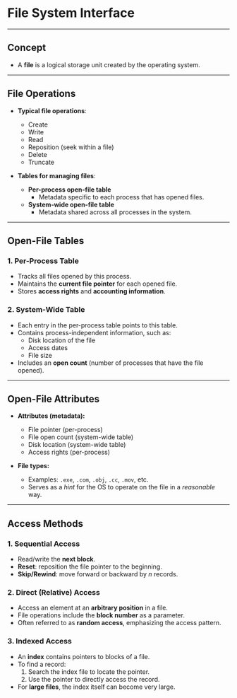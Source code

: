 # File System Interface

---

## Concept
- A **file** is a logical storage unit created by the operating system.  

---

## File Operations

- **Typical file operations**:
  - Create  
  - Write  
  - Read  
  - Reposition (seek within a file)  
  - Delete  
  - Truncate  

- **Tables for managing files**:
  - **Per-process open-file table**  
    - Metadata specific to each process that has opened files.  
  - **System-wide open-file table**  
    - Metadata shared across all processes in the system.  

---

## Open-File Tables

### 1. Per-Process Table
- Tracks all files opened by this process.  
- Maintains the **current file pointer** for each opened file.  
- Stores **access rights** and **accounting information**.  

### 2. System-Wide Table
- Each entry in the per-process table points to this table.  
- Contains process-independent information, such as:  
  - Disk location of the file  
  - Access dates  
  - File size  
- Includes an **open count** (number of processes that have the file opened).  

---

## Open-File Attributes

- **Attributes (metadata):**
  - File pointer (per-process)  
  - File open count (system-wide table)  
  - Disk location (system-wide table)  
  - Access rights (per-process)  

- **File types:**
  - Examples: `.exe`, `.com`, `.obj`, `.cc`, `.mov`, etc.  
  - Serves as a *hint* for the OS to operate on the file in a *reasonable* way.  

---

## Access Methods

### 1. Sequential Access
- Read/write the **next block**.  
- **Reset**: reposition the file pointer to the beginning.  
- **Skip/Rewind**: move forward or backward by *n* records.  

### 2. Direct (Relative) Access
- Access an element at an **arbitrary position** in a file.  
- File operations include the **block number** as a parameter.  
- Often referred to as **random access**, emphasizing the access pattern.  

### 3. Indexed Access
- An **index** contains pointers to blocks of a file.  
- To find a record:  
  1. Search the index file to locate the pointer.  
  2. Use the pointer to directly access the record.  
- For **large files**, the index itself can become very large.  
